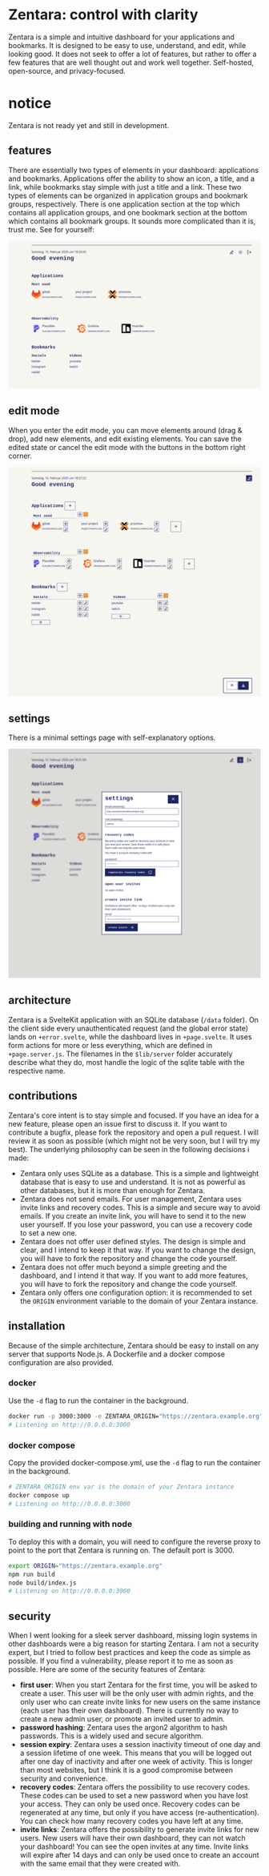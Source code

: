 # Zentara: control with clarity

Zentara is a simple and intuitive dashboard for your applications and bookmarks. It is designed to be easy to use, understand, and edit, while looking good.
It does not seek to offer a lot of features, but rather to offer a few features that are well thought out and work well together. Self-hosted, open-source, and privacy-focused.

# notice

Zentara is not ready yet and still in development.

## features

There are essentially two types of elements in your dashboard: applications and bookmarks.
Applications offer the ability to show an icon, a title, and a link, while bookmarks stay simple with just a title and a link. These two types of elements can be organized in application groups and bookmark groups, respectively. There is one application section at the top which contains all application groups, and one bookmark section at the bottom which contains all bookmark groups. It sounds more complicated than it is, trust me. See for yourself:

![zentara dashboard](./docs/assets/home.png)

## edit mode

When you enter the edit mode, you can move elements around (drag & drop), add new elements, and edit existing elements. You can save the edited state or cancel the edit mode with the buttons in the bottom right corner.

![zentara dashboard in edit mode](./docs/assets/home_editmode.png)

## settings

There is a minimal settings page with self-explanatory options.

![zentara settings](./docs/assets/home_settings.png)

## architecture

Zentara is a SvelteKit application with an SQLite database (`/data` folder). On the client side every unauthenticated request (and the global error state) lands on `+error.svelte`, while the dashboard lives in `+page.svelte`. It uses form actions for more or less everything, which are defined in `+page.server.js`. The filenames in the `$lib/server` folder accurately describe what they do, most handle the logic of the sqlite table with the respective name.

## contributions

Zentara's core intent is to stay simple and focused. If you have an idea for a new feature, please open an issue first to discuss it. If you want to contribute a bugfix, please fork the repository and open a pull request. I will review it as soon as possible (which might not be very soon, but I will try my best). The underlying philosophy can be seen in the following decisions i made:

- Zentara only uses SQLite as a database. This is a simple and lightweight database that is easy to use and understand. It is not as powerful as other databases, but it is more than enough for Zentara.
- Zentara does not send emails. For user management, Zentara uses invite links and recovery codes. This is a simple and secure way to avoid emails. If you create an invite link, you will have to send it to the new user yourself. If you lose your password, you can use a recovery code to set a new one.
- Zentara does not offer user defined styles. The design is simple and clear, and I intend to keep it that way. If you want to change the design, you will have to fork the repository and change the code yourself.
- Zentara does not offer much beyond a simple greeting and the dashboard, and I intend it that way. If you want to add more features, you will have to fork the repository and change the code yourself.
- Zentara only offers one configuration option: it is recommended to set the `ORIGIN` environment variable to the domain of your Zentara instance.

## installation

Because of the simple architecture, Zentara should be easy to install on any server that supports Node.js. A Dockerfile and a docker compose configuration are also provided.

### docker

Use the `-d` flag to run the container in the background.

```bash
docker run -p 3000:3000 -e ZENTARA_ORIGIN="https://zentara.example.org" ghcr.io/moritzloewenstein/zentara/zentara:latest
# Listening on http://0.0.0.0:3000
```

### docker compose

Copy the provided docker-compose.yml, use the `-d` flag to run the container in the background.

```bash
# ZENTARA_ORIGIN env var is the domain of your Zentara instance
docker compose up
# Listening on http://0.0.0.0:3000
```

### building and running with node

To deploy this with a domain, you will need to configure the reverse proxy to point to the port that Zentara is running on. The default port is 3000.

```bash
export ORIGIN="https://zentara.example.org"
npm run build
node build/index.js
# Listening on http://0.0.0.0:3000
```

## security

When I went looking for a sleek server dashboard, missing login systems in other dashboards were a big reason for starting Zentara. I am not a security expert, but I tried to follow best practices and keep the code as simple as possible. If you find a vulnerability, please report it to me as soon as possible. Here are some of the security features of Zentara:

- **first user**: When you start Zentara for the first time, you will be asked to create a user. This user will be the only user with admin rights, and the only user who can create invite links for new users on the same instance (each user has their own dashboard). There is currently no way to create a new admin user, or promote an invited user to admin.
- **password hashing**: Zentara uses the argon2 algorithm to hash passwords. This is a widely used and secure algorithm.
- **session expiry**: Zentara uses a session inactivity timeout of one day and a session lifetime of one week. This means that you will be logged out after one day of inactivity and after one week of activity. This is longer than most websites, but I think it is a good compromise between security and convenience.
- **recovery codes**: Zentara offers the possibility to use recovery codes. These codes can be used to set a new password when you have lost your access. They can only be used once. Recovery codes can be regenerated at any time, but only if you have access (re-authentication). You can check how many recovery codes you have left at any time.
- **invite links**: Zentara offers the possibility to generate invite links for new users. New users will have their own dashboard, they can not watch your dashboard! You can see the open invites at any time. Invite links will expire after 14 days and can only be used once to create an account with the same email that they were created with.
